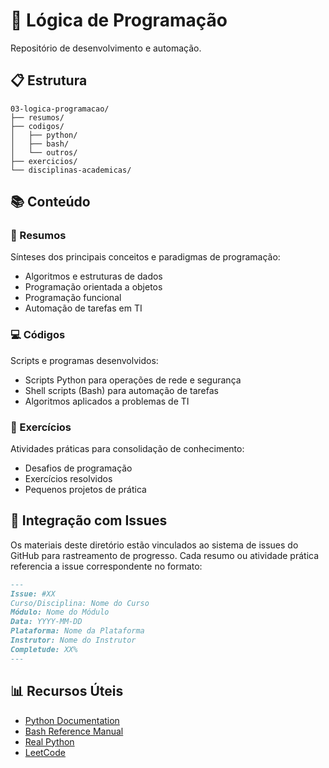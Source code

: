 # 🧠 Lógica de Programação

Repositório de desenvolvimento e automação.

## 📋 Estrutura

```
03-logica-programacao/
├── resumos/
├── codigos/
│   ├── python/
│   ├── bash/
│   └── outros/
├── exercicios/
└── disciplinas-academicas/
```

## 📚 Conteúdo

### 📝 Resumos
Sínteses dos principais conceitos e paradigmas de programação:
- Algoritmos e estruturas de dados
- Programação orientada a objetos
- Programação funcional
- Automação de tarefas em TI

### 💻 Códigos
Scripts e programas desenvolvidos:
- Scripts Python para operações de rede e segurança
- Shell scripts (Bash) para automação de tarefas
- Algoritmos aplicados a problemas de TI

### 🧪 Exercícios
Atividades práticas para consolidação de conhecimento:
- Desafios de programação
- Exercícios resolvidos
- Pequenos projetos de prática

## 🔄 Integração com Issues

Os materiais deste diretório estão vinculados ao sistema de issues do GitHub para rastreamento de progresso.
Cada resumo ou atividade prática referencia a issue correspondente no formato:

```markdown
---
Issue: #XX
Curso/Disciplina: Nome do Curso
Módulo: Nome do Módulo
Data: YYYY-MM-DD
Plataforma: Nome da Plataforma
Instrutor: Nome do Instrutor
Completude: XX%
---
```

## 📊 Recursos Úteis

- [Python Documentation](https://docs.python.org/3/)
- [Bash Reference Manual](https://www.gnu.org/software/bash/manual/bash.html)
- [Real Python](https://realpython.com/)
- [LeetCode](https://leetcode.com/)